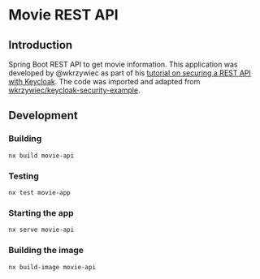 # Movie REST API

## Introduction

Spring Boot REST API to get movie information. This application was developed by
@wkrzywiec as part of his [tutorial on securing a REST API with
Keycloak](https://wkrzywiec.medium.com/implementing-oauth-2-0-access-token-validation-with-spring-security-64c797b42b36).
The code was imported and adapted from
[wkrzywiec/keycloak-security-example](https://github.com/wkrzywiec/keycloak-security-example).

## Development

### Building

```console
nx build movie-api
```

### Testing

```console
nx test movie-app
```

### Starting the app

```console
nx serve movie-api
```

### Building the image

```console
nx build-image movie-api
```

